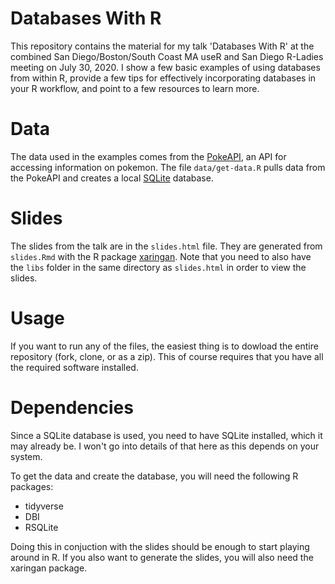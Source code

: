 # Databases With R

This repository contains the material for my talk 'Databases With R' at the
  combined San Diego/Boston/South Coast MA useR and San Diego R-Ladies meeting on July 30, 2020.
I show a few basic examples of using databases from within R, provide a few
  tips for effectively incorporating databases in your R workflow, and point
  to a few resources to learn more.


# Data

The data used in the examples comes from the [PokeAPI](https://pokeapi.co/), an
  API for accessing information on pokemon.
The file `data/get-data.R` pulls data from the PokeAPI and creates a local
  [SQLite](https://www.sqlite.org/index.html) database.
  
# Slides

The slides from the talk are in the `slides.html` file.
They are generated from `slides.Rmd` with the R package [xaringan](https://github.com/yihui/xaringan).
Note that you need to also have the `libs` folder in the same directory as
  `slides.html` in order to view the slides.
  
# Usage

If you want to run any of the files, the easiest thing is to dowload the 
  entire repository (fork, clone, or as a zip).
This of course requires that you have all the required software installed.

# Dependencies

Since a SQLite database is used, you need to have SQLite installed, which it 
  may already be.
I won't go into details of that here as this depends on your system.

To get the data and create the database, you will need the following R packages:

* tidyverse
* DBI
* RSQLite

Doing this in conjuction with the slides should be enough to start playing 
  around in R.
If you also want to generate the slides, you will also need the xaringan 
  package.






